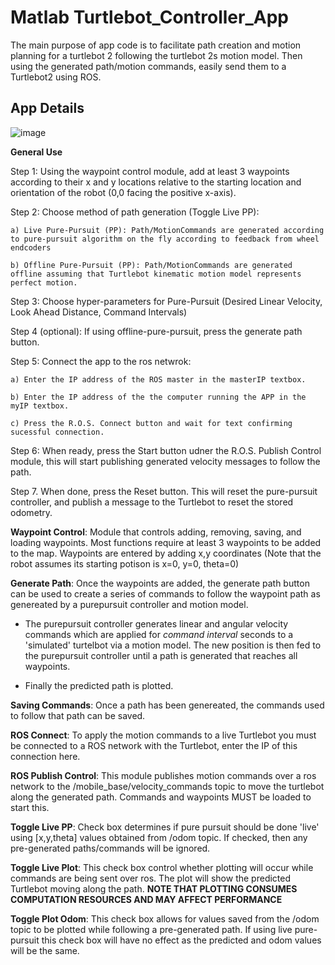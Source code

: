 # Matlab Turtlebot_Controller_App

The main purpose of app code is to facilitate path creation and motion planning for a turtlebot 2 following the turtlebot 2s motion model. 
Then using the generated path/motion commands, easily send them to a Turtlebot2 using ROS. 

## App Details
![image](https://user-images.githubusercontent.com/25622095/65834970-baf02d00-e2ae-11e9-8bd6-d96218086f4f.png)

**General Use**

Step 1: Using the waypoint control module, add at least 3 waypoints according to their x and y locations relative to the starting location and orientation of the robot (0,0 facing the positive x-axis).

Step 2: Choose method of path generation (Toggle Live PP):

    a) Live Pure-Pursuit (PP): Path/MotionCommands are generated according to pure-pursuit algorithm on the fly according to feedback from wheel endcoders
    
    b) Offline Pure-Pursuit (PP): Path/MotionCommands are generated offline assuming that Turtlebot kinematic motion model represents perfect motion.

Step 3: Choose hyper-parameters for Pure-Pursuit (Desired Linear Velocity, Look Ahead Distance, Command Intervals) 

Step 4 (optional): If using offline-pure-pursuit, press the generate path button. 

Step 5: Connect the app to the ros netwrok:

    a) Enter the IP address of the ROS master in the masterIP textbox. 
    
    b) Enter the IP address of the the computer running the APP in the myIP textbox.
    
    c) Press the R.O.S. Connect button and wait for text confirming sucessful connection. 

Step 6: When ready, press the Start button udner the R.O.S. Publish Control module, this will start publishing generated velocity messages to follow the path. 

Step 7. When done, press the Reset button. This will reset the pure-pursuit controller, and publish a message to the Turtlebot to reset the stored odometry. 


**Waypoint Control**: Module that controls adding, removing, saving, and loading waypoints. Most functions require at least 3 waypoints to be added to the map. Waypoints are entered by adding x,y coordinates (Note that the robot assumes its starting potison is x=0, y=0, theta=0)

**Generate Path**: Once the waypoints are added, the generate path button can be used to create a series of commands to follow the waypoint path as genereated by a purepursuit controller and motion model.

- The purepursuit controller generates linear and angular velocity commands which are applied for *command interval* seconds to a     'simulated' turtelbot via a motion model. The new position is then fed to the purepursuit controller until a path is generated that reaches all waypoints. 

- Finally the predicted path is plotted. 

**Saving Commands**: Once a path has been genereated, the commands used to follow that path can be saved.

**ROS Connect**: To apply the motion commands to a live Turtlebot you must be connected to a ROS network with the Turtlebot, enter the IP of this connection here. 

**ROS Publish Control**: This module publishes motion commands over a ros network to the /mobile_base/velocity_commands topic to move the turtlebot along the generated path. Commands and waypoints MUST be loaded to start this. 

**Toggle Live PP**: Check box determines if pure pursuit should be done 'live' using [x,y,theta] values obtained from /odom topic. If checked, then any pre-generated paths/commands will be ignored. 

**Toggle Live Plot**: This check box control whether plotting will occur while commands are being sent over ros. The plot will show the predicted Turtlebot moving along the path. **NOTE THAT PLOTTING CONSUMES COMPUTATION RESOURCES AND MAY AFFECT PERFORMANCE**

**Toggle Plot Odom**: This check box allows for values saved from the /odom topic to be plotted while following a pre-generated path. If using live pure-pursuit this check box will have no effect as the predicted and odom values will be the same. 
